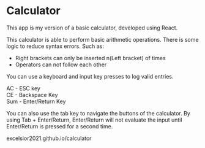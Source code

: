 # Calculator

This app is my version of a basic calculator, developed using React.

This calculator is able to perform basic arithmetic operations. There is some logic to reduce syntax errors. Such as:

<ul>
  <li>Right brackets can only be inserted n(Left bracket) of times</li>
  <li>Operators can not follow each other</li>
</ul>

You can use a keyboard and input key presses to log valid entries.

AC - ESC key <br>
CE - Backspace Key <br>
Sum - Enter/Return Key <br>

You can also use the tab key to navigate the buttons of the calculator. By using Tab + Enter/Return, Enter/Return will not evaluate the input until Enter/Return is pressed for a second time.

excelsior2021.github.io/calculator
